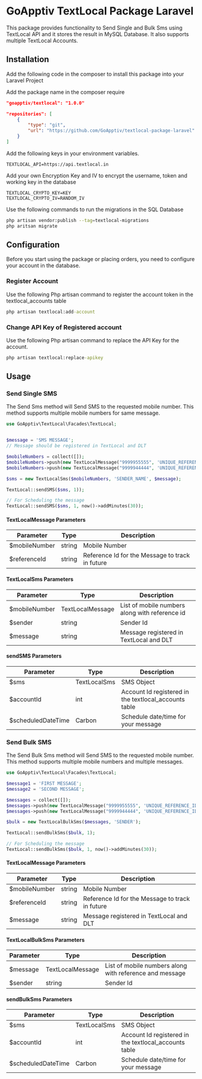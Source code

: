 # GoApptiv TextLocal Package Laravel

This package provides functionality to Send Single and Bulk Sms using TextLocal API and it stores the result in MySQL Database. It also supports multiple TextLocal Accounts.

## Installation

Add the following code in the composer to install this package into your Laravel Project

Add the package name in the composer require

```json
"goapptiv/textlocal": "1.0.0"
```

```json
"repositories": [
    {
        "type": "git",
        "url": "https://github.com/GoApptiv/textlocal-package-laravel"
    }
]
```

Add the following keys in your environment variables.

```env
TEXTLOCAL_API=https://api.textlocal.in
```

Add your own Encryption Key and IV to encrypt the username, token and working key in the database

```env
TEXTLOCAL_CRYPTO_KEY=KEY
TEXTLOCAL_CRYPTO_IV=RANDOM_IV
```

Use the following commands to run the migrations in the SQL Database

```bash
php artisan vendor:publish --tag=textlocal-migrations
php aritsan migrate
```

## Configuration

Before you start using the package or placing orders, you need to configure your account in the database.

### Register Account

Use the following Php artisan command to register the account token in the textlocal_accounts table

```cmd
php artisan textlocal:add-account
```

### Change API Key of Registered account

Use the following Php artisan command to replace the API Key for the account.

```cmd
php artisan textlocal:replace-apikey
```

## Usage

### Send Single SMS

The Send Sms method will Send SMS to the requested mobile number. This method supports multiple mobile numbers for same message.

```php
use GoApptiv\TextLocal\Facades\TextLocal;


$message = 'SMS MESSAGE';
// Message should be registered in TextLocal and DLT

$mobileNumbers = collect([]);
$mobileNumbers->push(new TextLocalMessage("9999955555", 'UNIQUE_REFERENCE_ID');
$mobileNumbers->push(new TextLocalMessage("9999944444", 'UNIQUE_REFERENCE_ID_2');

$sms = new TextLocalSms($mobileNumbers, 'SENDER_NAME', $message);

TextLocal::sendSMS($sms, 1));
```

```php
// For Scheduling the message
TextLocal::sendSMS($sms, 1, now()->addMinutes(30));
```

#### TextLocalMessage Parameters

| Parameter     | Type   | Description                                     |
| ------------- | ------ | ----------------------------------------------- |
| $mobileNumber | string | Mobile Number                                   |
| $referenceId  | string | Reference Id for the Message to track in future |

#### TextLocalSms Parameters

| Parameter     | Type             | Description                                    |
| ------------- | ---------------- | ---------------------------------------------- |
| $mobileNumber | TextLocalMessage | List of mobile numbers along with reference id |
| $sender       | string           | Sender Id                                      |
| $message      | string           | Message registered in TextLocal and DLT        |

#### sendSMS Parameters

| Parameter          | Type         | Description                                           |
| ------------------ | ------------ | ----------------------------------------------------- |
| $sms               | TextLocalSms | SMS Object                                            |
| $accountId         | int          | Account Id registered in the textlocal_accounts table |
| $scheduledDateTime | Carbon       | Schedule date/time for your message                   |

### Send Bulk SMS

The Send Bulk Sms method will Send SMS to the requested mobile number. This method supports multiple mobile numbers and multiple messages.

```php
use GoApptiv\TextLocal\Facades\TextLocal;

$message1 = 'FIRST MESSAGE';
$message2 = 'SECOND MESSAGE';

$messages = collect([]);
$messages->push(new TextLocalMessage("9999955555", 'UNIQUE_REFERENCE_ID', $message));
$messages->push(new TextLocalMessage("9999944444", 'UNIQUE_REFERENCE_ID', $message2));

$bulk = new TextLocalBulkSms($messages, 'SENDER');

TextLocal::sendBulkSms($bulk, 1);
```

```php
// For Scheduling the message
TextLocal::sendBulkSms($bulk, 1, now()->addMinutes(30));
```

#### TextLocalMessage Parameters

| Parameter     | Type   | Description                                     |
| ------------- | ------ | ----------------------------------------------- |
| $mobileNumber | string | Mobile Number                                   |
| $referenceId  | string | Reference Id for the Message to track in future |
| $message      | string | Message registered in TextLocal and DLT         |

#### TextLocalBulkSms Parameters

| Parameter | Type             | Description                                             |
| --------- | ---------------- | ------------------------------------------------------- |
| $message  | TextLocalMessage | List of mobile numbers along with reference and message |
| $sender   | string           | Sender Id                                               |

#### sendBulkSms Parameters

| Parameter          | Type         | Description                                           |
| ------------------ | ------------ | ----------------------------------------------------- |
| $sms               | TextLocalSms | SMS Object                                            |
| $accountId         | int          | Account Id registered in the textlocal_accounts table |
| $scheduledDateTime | Carbon       | Schedule date/time for your message                   |
